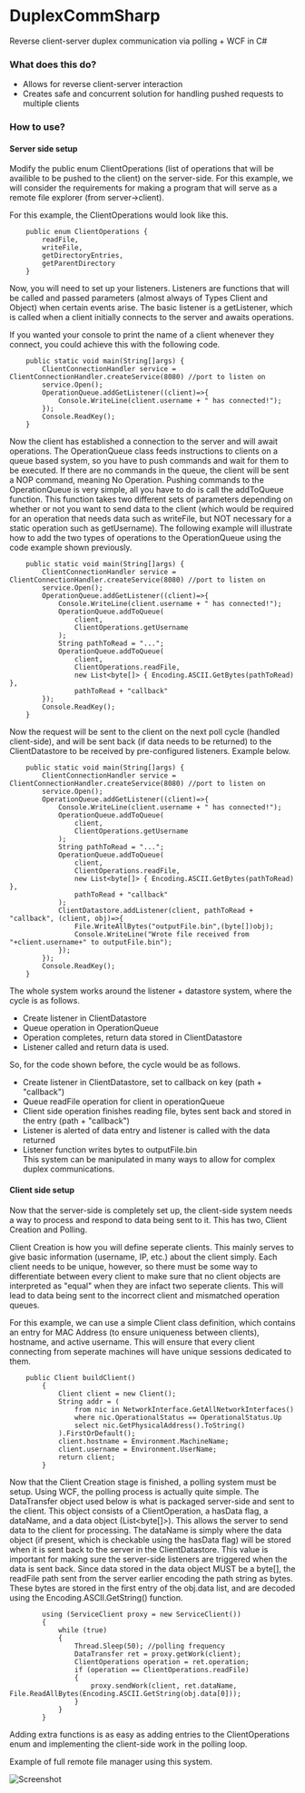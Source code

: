 # DuplexCommSharp
Reverse client-server duplex communication via polling + WCF in C#

<h3><b>What does this do?</b></h3>
<ul>
<li>Allows for reverse client-server interaction</li>
<li>Creates safe and concurrent solution for handling pushed requests to multiple clients</li>
</ul>

<h3><b>How to use?</b></h3>

<h4><b>Server side setup</b></h4>
Modify the public enum ClientOperations (list of operations that will be availible to be pushed to the client) on the server-side.
For this example, we will consider the requirements for making a program that will serve as a remote file explorer (from server->client).

For this example, the ClientOperations would look like this.
```
	public enum ClientOperations {
		readFile,
		writeFile,
		getDirectoryEntries,
		getParentDirectory
	}
```
Now, you will need to set up your listeners. Listeners are functions that will be called and passed parameters (almost always of Types Client and Object) when certain events arise. The basic listener is a getListener, which is called when a client initially connects to the server and awaits operations.

If you wanted your console to print the name of a client whenever they connect, you could achieve this with the following code.

```
	public static void main(String[]args) {
		ClientConnectionHandler service = ClientConnectionHandler.createService(8080) //port to listen on
		service.Open();
		OperationQueue.addGetListener((client)=>{
			Console.WriteLine(client.username + " has connected!");
		});
		Console.ReadKey();
	}
```

Now the client has established a connection to the server and will await operations. The OperationQueue class feeds instructions to clients on a queue based system, so you have to push commands and wait for them to be executed. If there are no commands in the queue, the client will be sent a NOP command, meaning No Operation. Pushing commands to the OperationQueue is very simple, all you have to do is call the addToQueue function. This function takes two different sets of parameters depending on whether or not you want to send data to the client (which would be required for an operation that needs data such as writeFile, but NOT necessary for a static operation such as getUsername). The following example will illustrate how to add the two types of operations to the OperationQueue using the code example shown previously. 

```
	public static void main(String[]args) {
		ClientConnectionHandler service = ClientConnectionHandler.createService(8080) //port to listen on
		service.Open();
		OperationQueue.addGetListener((client)=>{
			Console.WriteLine(client.username + " has connected!");
			OperationQueue.addToQueue(
				client, 
				ClientOperations.getUsername
			);
			String pathToRead = "...";
			OperationQueue.addToQueue(
				client, 
				ClientOperations.readFile, 
				new List<byte[]> { Encoding.ASCII.GetBytes(pathToRead) },
				pathToRead + "callback"
		});
		Console.ReadKey();
	}
```

Now the request will be sent to the client on the next poll cycle (handled client-side), and will be sent back (if data needs to be returned) to the ClientDatastore to be received by pre-configured listeners. Example below.

```
	public static void main(String[]args) {
		ClientConnectionHandler service = ClientConnectionHandler.createService(8080) //port to listen on
		service.Open();
		OperationQueue.addGetListener((client)=>{
			Console.WriteLine(client.username + " has connected!");
			OperationQueue.addToQueue(
				client, 
				ClientOperations.getUsername
			);
			String pathToRead = "...";
			OperationQueue.addToQueue(
				client, 
				ClientOperations.readFile, 
				new List<byte[]> { Encoding.ASCII.GetBytes(pathToRead) },
				pathToRead + "callback"
			);
			ClientDatastore.addListener(client, pathToRead + "callback", (client, obj)=>{
				File.WriteAllBytes("outputFile.bin",(byte[])obj);
				Console.WriteLine("Wrote file received from "+client.username+" to outputFile.bin");
			});
		});
		Console.ReadKey();
	}
```

The whole system works around the listener + datastore system, where the cycle is as follows.
<ul>
<li>Create listener in ClientDatastore</li>
<li>Queue operation in OperationQueue</li>
<li>Operation completes, return data stored in ClientDatastore</li>
<li>Listener called and return data is used.</li>
</ul>
So, for the code shown before, the cycle would be as follows.
<ul>
<li>Create listener in ClientDatastore, set to callback on key (path + "callback")</li>
<li>Queue readFile operation for client in operationQueue</li>
<li>Client side operation finishes reading file, bytes sent back and stored in the entry (path + "callback")</li>
<li>Listener is alerted of data entry and listener is called with the data returned</li>
<li>Listener function writes bytes to outputFile.bin</li>
This system can be manipulated in many ways to allow for complex duplex communications.
</ul>
<h4><b>Client side setup</b></h4>

Now that the server-side is completely set up, the client-side system needs a way to process and respond to data being sent to it. This has two, Client Creation and Polling.

Client Creation is how you will define seperate clients. This mainly serves to give basic information (username, IP, etc.) about the client simply. Each client needs to be unique, however, so there must be some way to differentiate between every client to make sure that no client objects are interpreted as "equal" when they are infact two seperate clients. This will lead to data being sent to the incorrect client and mismatched operation queues.

For this example, we can use a simple Client class definition, which contains an entry for MAC Address (to ensure uniqueness between clients), hostname, and active username. This will ensure that every client connecting from seperate machines will have unique sessions dedicated to them.

```
	public Client buildClient()
        {
            Client client = new Client();
            String addr = (
                from nic in NetworkInterface.GetAllNetworkInterfaces()
                where nic.OperationalStatus == OperationalStatus.Up
                select nic.GetPhysicalAddress().ToString()
            ).FirstOrDefault();
            client.hostname = Environment.MachineName;
            client.username = Environment.UserName;
            return client;
        }
```

Now that the Client Creation stage is finished, a polling system must be setup. Using WCF, the polling process is actually quite simple. The DataTransfer object used below is what is packaged server-side and sent to the client. This object consists of a ClientOperation, a hasData flag, a dataName, and a data object (List<byte[]>). This allows the server to send data to the client for processing. The dataName is simply where the data object (if present, which is checkable using the hasData flag) will be stored when it is sent back to the server in the ClientDatastore. This value is important for making sure the server-side listeners are triggered when the data is sent back. Since data stored in the data object MUST be a byte[], the readFile path sent from the server earlier encoding the path string as bytes. These bytes are stored in the first entry of the obj.data list, and are decoded using the Encoding.ASCII.GetString() function.

```
        using (ServiceClient proxy = new ServiceClient())
        {
        	while (true)
        	{
        		Thread.Sleep(50); //polling frequency
        		DataTransfer ret = proxy.getWork(client);
        		ClientOperations operation = ret.operation;
                if (operation == ClientOperations.readFile)
                {
                    proxy.sendWork(client, ret.dataName, File.ReadAllBytes(Encoding.ASCII.GetString(obj.data[0]));
                }
            }
        }
```

Adding extra functions is as easy as adding entries to the ClientOperations enum and implementing the client-side work in the polling loop.

Example of full remote file manager using this system.

![Screenshot](https://i.imgur.com/WgjYhK7.png)

